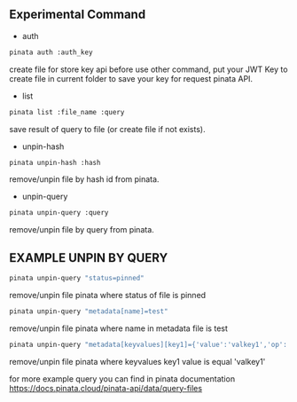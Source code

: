 ## Experimental Command
 - auth
  ```bash
  pinata auth :auth_key
  ```
  create file for store key api before use other command, put your JWT Key to create file in current folder to save your key for request pinata API.
 - list
  ```bash
  pinata list :file_name :query
  ```
  save result of query to file (or create file if not exists).
 - unpin-hash
  ```bash
  pinata unpin-hash :hash
  ```
  remove/unpin file by hash id from pinata.
 - unpin-query
  ```bash
  pinata unpin-query :query
  ```
  remove/unpin file by query from pinata.

## EXAMPLE UNPIN BY QUERY

```bash
pinata unpin-query "status=pinned"
```
remove/unpin file pinata where status of file is pinned

```bash
pinata unpin-query "metadata[name]=test"
```
remove/unpin file pinata where name in metadata file is test

```bash
pinata unpin-query "metadata[keyvalues][key1]={'value':'valkey1','op':'eq'}"
```
remove/unpin file pinata where keyvalues key1 value is equal 'valkey1'

for more example query you can find in pinata documentation https://docs.pinata.cloud/pinata-api/data/query-files
